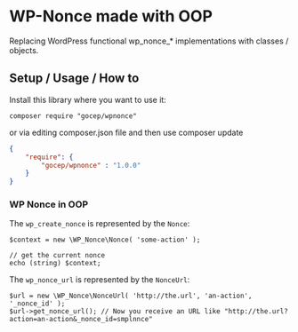 # WP-Nonce made with OOP

Replacing WordPress functional wp_nonce_* implementations with classes / objects.

## Setup / Usage / How to

Install this library where you want to use it:

    composer require "gocep/wpnonce"

or via editing composer.json file and then use composer update
```JSON
{
    "require": {
        "gocep/wpnonce" : "1.0.0"
    }
}
```

### WP Nonce in OOP

The `wp_create_nonce` is represented by the `Nonce`:

	$context = new \WP_Nonce\Nonce( 'some-action' );
	
	// get the current nonce
	echo (string) $context;

The `wp_nonce_url` is represented by the `NonceUrl`:

	$url = new \WP_Nonce\NonceUrl( 'http://the.url', 'an-action', '_nonce_id' );
	$url->get_nonce_url(); // Now you receive an URL like "http://the.url?action=an-action&_nonce_id=smplnnce"